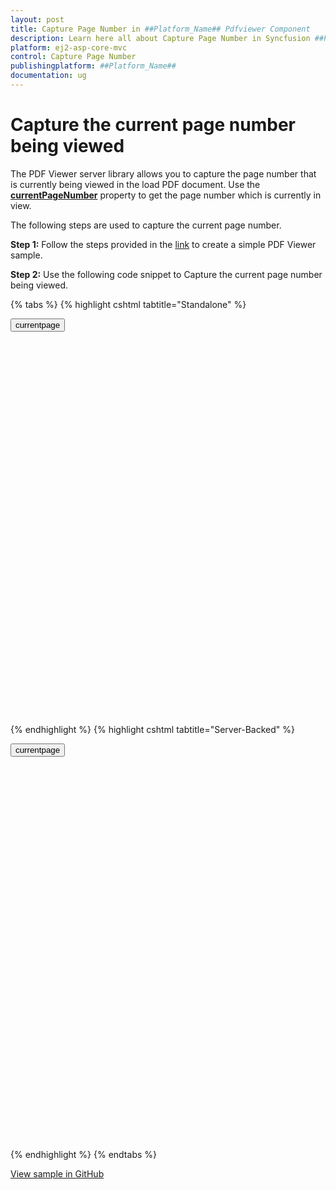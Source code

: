 ```yaml
---
layout: post
title: Capture Page Number in ##Platform_Name## Pdfviewer Component
description: Learn here all about Capture Page Number in Syncfusion ##Platform_Name## Pdfviewer component of Syncfusion Essential JS 2 and more.
platform: ej2-asp-core-mvc
control: Capture Page Number
publishingplatform: ##Platform_Name##
documentation: ug
---
```


# Capture the current page number being viewed

The PDF Viewer server library allows you to capture the page number that is currently being viewed in the load PDF document. Use the [**currentPageNumber**](https://ej2.syncfusion.com/javascript/documentation/api/pdfviewer/#currentpagenumber) property to get the page number which is currently in view.

The following steps are used to capture the current page number.

**Step 1:** Follow the steps provided in the [link](https://ej2.syncfusion.com/aspnetcore/documentation/pdfviewer/getting-started/) to create a simple PDF Viewer sample.

**Step 2:** Use the following code snippet to Capture the current page number being viewed.


{% tabs %}
{% highlight cshtml tabtitle="Standalone" %}

<button onclick="currentPage()">currentpage</button>

<div style="width:100%;height:600px">
    <ejs-pdfviewer 
        id="pdfviewer"
        documentPath="https://cdn.syncfusion.com/content/pdf/pdf-succinctly.pdf">
    </ejs-pdfviewer>
</div>

<script>
    function currentPage() {
        var viewer = document.getElementById('pdfviewer').ej2_instances[0];
        var pageNumber = viewer.currentPageNumber;
        alert("current page number is" + pageNumber);
    }
</script>

{% endhighlight %}
{% highlight cshtml tabtitle="Server-Backed" %}

<button onclick="currentPage()">currentpage</button>

<div style="width:100%;height:600px">
    <ejs-pdfviewer 
        id="pdfviewer"
        documentPath="https://cdn.syncfusion.com/content/pdf/pdf-succinctly.pdf"
        serviceUrl='/Index'>
    </ejs-pdfviewer>
</div>

<script>
    function currentPage() {
        var viewer = document.getElementById('pdfviewer').ej2_instances[0];
        var pageNumber = viewer.currentPageNumber;
        alert("current page number is" + pageNumber);
    }
</script>

{% endhighlight %}
{% endtabs %}

[View sample in GitHub](https://github.com/SyncfusionExamples/asp-core-pdf-viewer-examples/tree/master/How%20to/Capture%20the%20current%20page%20number)